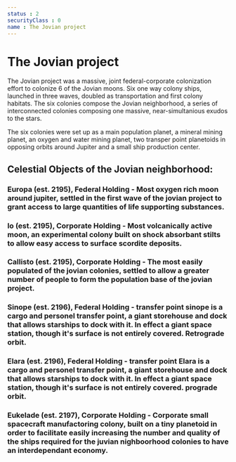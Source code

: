 ```yaml
---
status : 2
securityClass : 0
name : The Jovian project
---
```


# The Jovian project

The Jovian project was a massive, joint federal-corporate colonization effort to colonize 6 of the Jovian moons. Six one way colony ships, launched in three waves, doubled as transportation and first colony habitats. The six colonies compose the Jovian neighborhood, a series of interconnected colonies composing one massive, near-simultanious exudos to the stars.

The six colonies were set up as a main population planet, a mineral mining planet, an oxygen and water mining planet, two transper point planetoids in opposing orbits around Jupiter and a small ship production center.


## Celestial Objects of the Jovian neighborhood:

### Europa (est. 2195), Federal Holding - Most oxygen rich moon around jupiter, settled in the first wave of the jovian project to grant access to large quantities of life supporting substances.

### Io (est. 2195), Corporate Holding - Most volcanically active moon, an experimental colony built on shock absorbant stilts to allow easy access to surface scordite deposits.

### Callisto (est. 2195), Corporate Holding - The most easily populated of the jovian colonies, settled to allow a greater number of people to form the population base of the jovian project.

### Sinope (est. 2196), Federal Holding - transfer point sinope is a cargo and personel transfer point, a giant storehouse and dock that allows starships to dock with it. In effect a giant space station, though it's surface is not entirely covered. Retrograde orbit.

### Elara (est. 2196), Federal Holding - transfer point Elara is a cargo and personel transfer point, a giant storehouse and dock that allows starships to dock with it. In effect a giant space station, though it's surface is not entirely covered. prograde orbit.

### Eukelade (est. 2197), Corporate Holding - Corporate small spacecraft manufactoring colony, built on a tiny planetoid in order to facilitate easily increasing the number and quality of the ships required for the juvian nighboorhood colonies to have an interdependant economy.
 